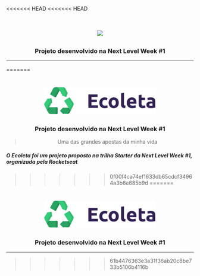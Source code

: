 <<<<<<< HEAD
<<<<<<< HEAD
<h1 align="center">
  <img width="300px" src="/assets/logo.svg" />
</h1>

<h3 align="center">
  Projeto desenvolvido na Next Level Week #1
</h3>

---
=======
<h1 align="center">
  <img width="300px" src="public/assets/logo.svg" />
</h1>

<h3 align="center">
  Projeto desenvolvido na Next Level Week #1
</h3>

<blockquote align="center">
  Uma das grandes apostas da minha vida
</blockquote>

##### O Ecoleta foi um projeto proposto na trilha Starter da Next Level Week #1, organizada pela Rocketseat
>>>>>>> 0f00f4ca74ef1633db65cdcf34964a3b6e685b9d
=======
<h1 align="center">
  <img width="300px" src="public/assets/logo.svg" />
</h1>

<h3 align="center">
  Projeto desenvolvido na Next Level Week #1
</h3>

---
>>>>>>> 61b4476363e3a31f36ab20c8be733b5106b4116b
